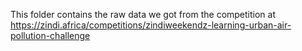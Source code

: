 This folder contains the raw data we got from the competition at https://zindi.africa/competitions/zindiweekendz-learning-urban-air-pollution-challenge